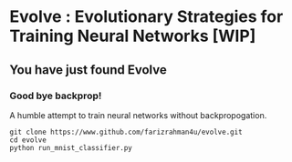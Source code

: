# Evolve : Evolutionary Strategies for Training Neural Networks [WIP]

## You have just found Evolve

### Good bye backprop!

A humble attempt to train neural networks without backpropogation.

```shell
git clone https://www.github.com/farizrahman4u/evolve.git
cd evolve
python run_mnist_classifier.py
```
